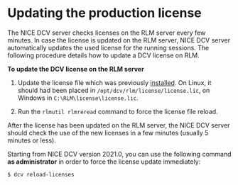 # Updating the production license<a name="updating-licenses"></a>

The NICE DCV server checks licenses on the RLM server every few minutes\. In case the license is updated on the RLM server, NICE DCV server automatically updates the used license for the running sessions\. The following procedure details how to update a DCV license on RLM\. 

**To update the DCV license on the RLM server**

1. Update the license file which was previously [installed](setting-up-production.md#setting-up-rlm-server)\. On Linux, it should had been placed in `/opt/dcv/rlm/license/license.lic`, on Windows in `C:\RLM\license\license.lic`\.

1. Run the `rlmutil rlmreread` command to force the license file reload\.

 After the license has been updated on the RLM server, the NICE DCV server should check the use of the new licenses in a few minutes \(usually 5 minutes or less\)\. 

 Starting from NICE DCV version 2021\.0, you can use the following command **as administrator** in order to force the license update immediately: 

```
$ dcv reload-licenses
```
